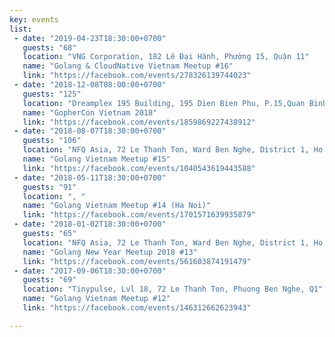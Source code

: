 ```yaml
---
key: events
list:
 - date: "2019-04-23T18:30:00+0700"
   guests: "68"
   location: "VNG Corporation, 182 Lê Đại Hành, Phường 15, Quận 11"
   name: "Golang & CloudNative Vietnam Meetup #16"
   link: "https://facebook.com/events/278326139744023"
 - date: "2018-12-08T08:00:00+0700"
   guests: "125"
   location: "Dreamplex 195 Building, 195 Dien Bien Phu, P.15,Quan Binh Thanh"
   name: "GopherCon Vietnam 2018"
   link: "https://facebook.com/events/1859869227438912"
 - date: "2018-08-07T18:30:00+0700"
   guests: "106"
   location: "NFQ Asia, 72 Le Thanh Ton, Ward Ben Nghe, District 1, Ho Chi Minh City, Vietnam"
   name: "Golang Vietnam Meetup #15"
   link: "https://facebook.com/events/1040543619443588"
 - date: "2018-05-11T18:30:00+0700"
   guests: "91"
   location: ", "
   name: "Golang Vietnam Meetup #14 (Ha Noi)"
   link: "https://facebook.com/events/1701571639935879"
 - date: "2018-01-02T18:30:00+0700"
   guests: "65"
   location: "NFQ Asia, 72 Le Thanh Ton, Ward Ben Nghe, District 1, Ho Chi Minh City, Vietnam"
   name: "Golang New Year Meetup 2018 #13"
   link: "https://facebook.com/events/561603874191479"
 - date: "2017-09-06T18:30:00+0700"
   guests: "69"
   location: "Tinypulse, Lvl 18, 72 Le Thanh Ton, Phuong Ben Nghe, Q1"
   name: "Golang Vietnam Meetup #12"
   link: "https://facebook.com/events/146312662623943"

---
```

